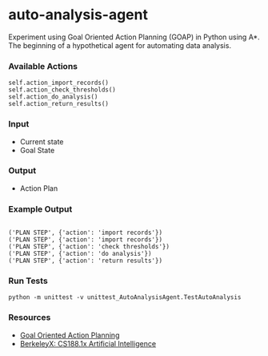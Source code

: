 # auto-analysis-agent

Experiment using Goal Oriented Action Planning (GOAP) in Python using A*.  <br>
The beginning of a hypothetical agent for automating data analysis.

### Available Actions
<pre><code>self.action_import_records()
self.action_check_thresholds()
self.action_do_analysis()
self.action_return_results()</code></pre>

### Input
* Current state
* Goal State

### Output
* Action Plan

### Example Output
<pre><code>
('PLAN STEP', {'action': 'import records'})
('PLAN STEP', {'action': 'import records'})
('PLAN STEP', {'action': 'check thresholds'})
('PLAN STEP', {'action': 'do analysis'})
('PLAN STEP', {'action': 'return results'})
</code></pre>

### Run Tests
<pre><code>python -m unittest -v unittest_AutoAnalysisAgent.TestAutoAnalysis</code></pre>

### Resources
* [Goal Oriented Action Planning](http://alumni.media.mit.edu/~jorkin/goap.html)
* [BerkeleyX: CS188.1x Artificial Intelligence](https://courses.edx.org/courses/BerkeleyX/CS188.1x-4/1T2015/info)


